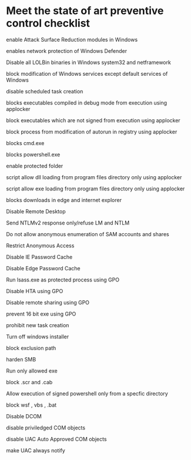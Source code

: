 # Meet the state of art preventive control checklist
enable Attack Surface Reduction modules in Windows

enables network protection of Windows Defender


Disable all LOLBin binaries in Windows system32 and netframework


block modification of Windows services except default services of Windows


disable scheduled task creation


blocks executables compiled in debug mode from execution using applocker


block executables which are not signed from execution using applocker


block process from modification of autorun in registry using applocker


blocks cmd.exe


blocks powershell.exe


enable protected folder


script allow dll loading from program files directory only using applocker


script allow exe loading from program files directory only using applocker


blocks downloads in edge and internet explorer


Disable Remote Desktop


Send NTLMv2 response only/refuse LM and NTLM


Do not allow anonymous enumeration of SAM accounts and shares


Restrict Anonymous Access


Disable IE Password Cache


Disable Edge Password Cache


Run lsass.exe as protected process using GPO


Disable HTA using GPO


Disable remote sharing using GPO


prevent 16 bit exe using GPO


prohibit new task creation


Turn off windows installer


block exclusion path


harden SMB


Run only allowed exe


block .scr and .cab


Allow execution of signed powershell only from a specfic directory


block wsf , vbs , .bat


Disable DCOM


disable priviledged COM objects


disable UAC Auto Approved COM objects


make UAC always notify
